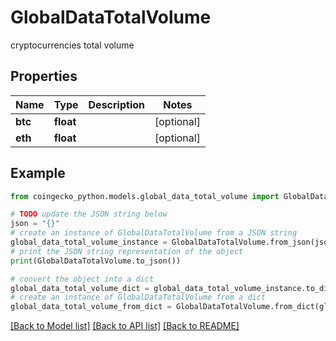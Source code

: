 # GlobalDataTotalVolume

cryptocurrencies total volume

## Properties

Name | Type | Description | Notes
------------ | ------------- | ------------- | -------------
**btc** | **float** |  | [optional] 
**eth** | **float** |  | [optional] 

## Example

```python
from coingecko_python.models.global_data_total_volume import GlobalDataTotalVolume

# TODO update the JSON string below
json = "{}"
# create an instance of GlobalDataTotalVolume from a JSON string
global_data_total_volume_instance = GlobalDataTotalVolume.from_json(json)
# print the JSON string representation of the object
print(GlobalDataTotalVolume.to_json())

# convert the object into a dict
global_data_total_volume_dict = global_data_total_volume_instance.to_dict()
# create an instance of GlobalDataTotalVolume from a dict
global_data_total_volume_from_dict = GlobalDataTotalVolume.from_dict(global_data_total_volume_dict)
```
[[Back to Model list]](../README.md#documentation-for-models) [[Back to API list]](../README.md#documentation-for-api-endpoints) [[Back to README]](../README.md)


